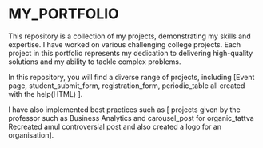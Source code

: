 # MY_PORTFOLIO
This repository is a collection of my projects, demonstrating my skills and expertise. I have worked on various challenging college projects. Each project in this portfolio represents my dedication to delivering high-quality solutions and my ability to tackle complex problems.


In this repository, you will find a diverse range of projects, including [Event page, student_submit_form, registration_form, periodic_table all created with the help(HTML) ].


I have also implemented best practices such as [ projects given by the professor such as Business Analytics and carousel_post for organic_tattva Recreated amul controversial post and also created a logo for an organisation].
